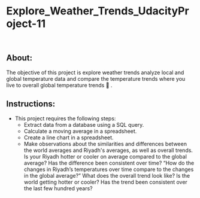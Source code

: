 # Explore_Weather_Trends_UdacityProject-11

<code> </code>

## About:
The objective of this project is explore weather trends analyze local and global temperature data and compare the temperature trends where you live to overall global temperature trends  :rocket: .

## Instructions:
* This project requires the following steps:
  * Extract data from a database using a SQL query.
  * Calculate a moving average in a spreadsheet.
  * Create a line chart in a spreadsheet.
  * Make observations about the similarities and differences between the world averages and  Riyadh's averages, as well as overall trends. 
Is your Riyadh hotter or cooler on average compared to the global average? Has the difference been consistent over time?
“How do the changes in  Riyadh’s temperatures over time compare to the changes in the global average?”
What does the overall trend look like? Is the world getting hotter or cooler? Has the trend been consistent over the last few hundred years?
